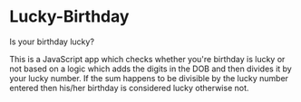# Lucky-Birthday
Is your birthday lucky?


This is a JavaScript app which checks whether you're birthday is lucky or not based on a logic which adds the digits in the DOB and then divides it by your lucky number. If the 
sum happens to be divisible by the lucky number entered then his/her birthday is considered lucky otherwise not.
